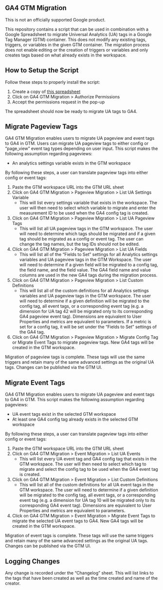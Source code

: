 ## GA4 GTM Migration

This is not an officially supported Google product.

This repository contains a script that can be used in combination with a Google Spreadsheet to migrate Universal Analytics (UA) tags in a Google Tag Manager (GTM) container. This does not modify any existing tags, triggers, or variables in the given GTM container. The migration process does not enable editing or the creation of triggers or variables and  only creates tags based on what already exists in the workspace.


## How to Setup the Script

Follow these steps to properly install the script:



1. Create a copy of [this spreadsheet](https://docs.google.com/spreadsheets/d/1wpmw7kkHpHzPIDC-mJS3BkSqGqf46W7E5UYpYTFilEc/edit?resourcekey=0-iEpABBGIT6mtfbUtfcsktA#gid=712345901)
2. Click on GA4 GTM Migration > Authorize Permissions
3. Accept the permissions request in the pop-up

The spreadsheet should now be ready to migrate UA tags to GA4.


## Migrate Pageview Tags

GA4 GTM Migration enables users to migrate UA pageview and event tags to GA4 in GTM. Users can migrate UA pageview tags to either config or “page\_view” event tag types depending on user input. This script makes the following assumption regarding pageviews:



*   An analytics settings variable exists in the GTM workspace

By following these steps, a user can translate pageview tags into either config or event tags:



1. Paste the GTM workspace URL into the GTM URL sheet
2. Click on GA4 GTM Migration > Pageview Migration > List UA Settings Variable
    *   This will list every settings variable that exists in the workspace. The user will then need to select which variable to migrate and enter the measurement ID to be used when the GA4 config tag is created.
3. Click on GA4 GTM Migration > Pageview Migration > List UA Pageview Tags
    *   This will list all UA pageview tags in the GTM workspace. The user will need to determine which tags should be migrated and if a given tag should be migrated as a config or event tag. The user can change the tag names, but the tag IDs should not be edited.
4. Click on GA4 GTM Migration > Pageview Migration > List UA Fields
    *   This will list all of the “Fields to Set” settings for all Analytics settings variables and UA pageview tags in the GTM Workspace. The user will need to determine if a given field will be migrated to a config tag, the field name, and the field value. The GA4 field name and value columns are used in the new GA4 tags during the migration process.
5. Click on GA4 GTM Migration > Pageview Migration > List Custom Definitions
    *   This will list all of the custom definitions for all Analytics settings variables and UA pageview tags in the GTM workspace. The user will need to determine if a given definition will be migrated to the config tag, all event tags, or a corresponding event tag (e.g. a dimension for UA tag 42 will be migrated only to its corresponding GA4 pageview event tag). Dimensions are equivalent to User Properties and metrics are equivalent to parameters. If a metric is set for a config tag, it will be set under the “Fields to Set” settings of the GA4 tag.
6. Click on GA4 GTM Migration > Pageview Migration > Migrate Config Tag or Migrate Event Tags to migrate pageview tags. New GA4 tags will be created in the GTM workspace.

Migration of pageview tags is complete. These tags will use the same triggers and retain many of the same advanced settings as the original UA tags. Changes can be published via the GTM UI.


## Migrate Event Tags

GA4 GTM Migration enables users to migrate UA pageview and event tags to GA4 in GTM. This script makes the following assumption regarding pageviews:



*   UA event tags exist in the selected GTM workspace
*   At least one GA4 config tag already exists in the selected GTM workspace

By following these steps, a user can translate pageview tags into either config or event tags:



1. Paste the GTM workspace URL into the GTM URL sheet
2. Click on GA4 GTM Migration > Event Migration > List UA Events
    *   This will list every UA event tag and GA4 config tag that exists in the GTM workspace. The user will then need to select which tag to migrate and select the config tag to be used when the GA4 event tag is created.
3. Click on GA4 GTM Migration > Event Migration > List Custom Definitions
    *   This will list all of the custom definitions for all UA event tags in the GTM workspace. The user will need to determine if a given definition will be migrated to the config tag, all event tags, or a corresponding event tag (e.g. a dimension for UA tag 10 will be migrated only to its corresponding GA4 event tag). Dimensions are equivalent to User Properties and metrics are equivalent to parameters.
4. Click on GA4 GTM Migration > Event Migration > Migrate Event Tags to migrate the selected UA event tags to GA4. New GA4 tags will be created in the GTM workspace.

Migration of event tags is complete. These tags will use the same triggers and retain many of the same advanced settings as the original UA tags. Changes can be published via the GTM UI.


## Logging Changes

Any change is recorded under the “Changelog” sheet. This will list links to the tags that have been created as well as the time created and name of the creator. 
